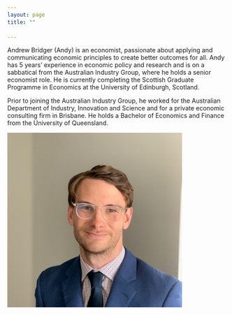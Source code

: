```yaml
---
layout: page
title: ""

---
```


Andrew Bridger (Andy) is an economist, passionate about applying and communicating economic principles to create better outcomes for all. Andy has 5 years’ experience in economic policy and research and is on a sabbatical from the Australian Industry Group, where he holds a senior economist role. He is currently completing the Scottish Graduate Programme in Economics at the University of Edinburgh, Scotland.  

Prior to joining the Australian Industry Group, he worked for the Australian Department of Industry, Innovation and Science and for a private economic consulting firm in Brisbane. He holds a Bachelor of Economics and Finance from the University of Queensland.

![andy](https://raw.githubusercontent.com/andybridger/resume/main/andy.jpeg)
